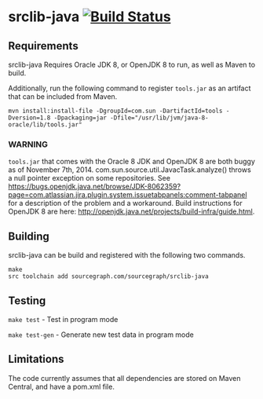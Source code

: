 # srclib-java [![Build Status](https://travis-ci.org/sourcegraph/srclib-java.png?branch=master)](https://travis-ci.org/sourcegraph/srclib-java)

## Requirements

srclib-java Requires Oracle JDK 8, or OpenJDK 8 to run, as well as Maven to build.

Additionally, run the following command to register `tools.jar` as an artifact
that can be included from Maven.
```
mvn install:install-file -DgroupId=com.sun -DartifactId=tools -Dversion=1.8 -Dpackaging=jar -Dfile="/usr/lib/jvm/java-8-oracle/lib/tools.jar"
```

### WARNING

`tools.jar` that comes with the Oracle 8 JDK and OpenJDK 8 are both buggy as of November 7th, 2014. com.sun.source.util.JavacTask.analyze() throws a null pointer exception on some repositories. See https://bugs.openjdk.java.net/browse/JDK-8062359?page=com.atlassian.jira.plugin.system.issuetabpanels:comment-tabpanel for a description of the problem and a workaround. Build instructions for OpenJDK 8 are here: http://openjdk.java.net/projects/build-infra/guide.html.

## Building

srclib-java can be build and registered with the following two commands.
```
make
src toolchain add sourcegraph.com/sourcegraph/srclib-java
```

## Testing

`make test` - Test in program mode

`make test-gen` - Generate new test data in program mode

## Limitations

The code currently assumes that all dependencies are stored on Maven Central,
and have a pom.xml file.
